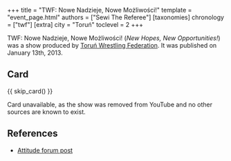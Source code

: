 +++
title = "TWF: Nowe Nadzieje, Nowe Możliwości!"
template = "event_page.html"
authors = ["Sewi The Referee"]
[taxonomies]
chronology = ["twf"]
[extra]
city = "Toruń"
toclevel = 2
+++

TWF: Nowe Nadzieje, Nowe Możliwości! (_New Hopes, New Opportunities!_) was a show produced by [Toruń Wrestling Federation](@/o/twf.md). It was published on January 13th, 2013.  

## Card

{{ skip_card() }}

Card unavailable, as the show was removed from YouTube and no other sources are known to exist.

## References

* [Attitude forum post](https://forum.wrestling.pl/topic/31939-twf-nowe-nadzieje-nowe-możliwości)
